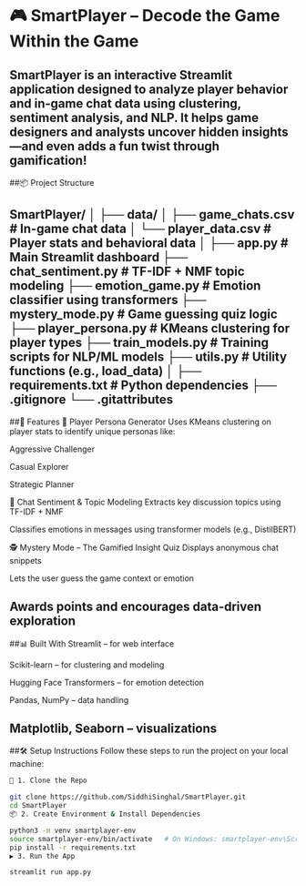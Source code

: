 # 🎮 SmartPlayer – Decode the Game Within the Game
SmartPlayer is an interactive Streamlit application designed to analyze player behavior and in-game chat data using clustering, sentiment analysis, and NLP. It helps game designers and analysts uncover hidden insights—and even adds a fun twist through gamification!
---
##📦 Project Structure

SmartPlayer/
│
├── data/
│   ├── game_chats.csv            # In-game chat data
│   └── player_data.csv           # Player stats and behavioral data
│
├── app.py                        # Main Streamlit dashboard
├── chat_sentiment.py            # TF-IDF + NMF topic modeling
├── emotion_game.py              # Emotion classifier using transformers
├── mystery_mode.py              # Game guessing quiz logic
├── player_persona.py            # KMeans clustering for player types
├── train_models.py              # Training scripts for NLP/ML models
├── utils.py                     # Utility functions (e.g., load_data)
│
├── requirements.txt             # Python dependencies
├── .gitignore
└── .gitattributes
---
##🚀 Features
🧠 Player Persona Generator
Uses KMeans clustering on player stats to identify unique personas like:

Aggressive Challenger

Casual Explorer

Strategic Planner

💬 Chat Sentiment & Topic Modeling
Extracts key discussion topics using TF-IDF + NMF

Classifies emotions in messages using transformer models (e.g., DistilBERT)

🕵️ Mystery Mode – The Gamified Insight Quiz
Displays anonymous chat snippets

Lets the user guess the game context or emotion

Awards points and encourages data-driven exploration
---
##📊 Built With
Streamlit – for web interface

Scikit-learn – for clustering and modeling

Hugging Face Transformers – for emotion detection

Pandas, NumPy – data handling

Matplotlib, Seaborn – visualizations
---
##🛠️ Setup Instructions
Follow these steps to run the project on your local machine:  
```sh
🔧 1. Clone the Repo

git clone https://github.com/SiddhiSinghal/SmartPlayer.git
cd SmartPlayer
📦 2. Create Environment & Install Dependencies

python3 -m venv smartplayer-env
source smartplayer-env/bin/activate   # On Windows: smartplayer-env\Scripts\activate
pip install -r requirements.txt
▶️ 3. Run the App

streamlit run app.py



